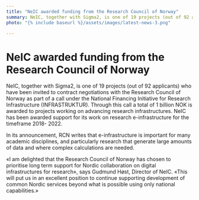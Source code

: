 ```yaml
---
title: "NeIC awarded funding from the Research Council of Norway"
summary: NeIC, together with Sigma2, is one of 19 projects (out of 92 applicants) who have been invited to contract negotiations with the Research Council of Norway."
photo: "{% include baseurl %}/assets/images/latest-news-3.png"

---
```

# NeIC awarded funding from the Research Council of Norway

NeIC, together with Sigma2, is one of 19 projects (out of 92 applicants) who have been invited to contract negotiations with the Research Council of Norway as part of a call under the National Financing Initiative for Research Infrastructure (INFRASTRUKTUR). Through this call a total of 1 billion NOK is awarded to projects working on advancing research infrastructures. NeIC has been awarded support for its work on research e-infrastructure for the timeframe 2018- 2022.
 
In its announcement, RCN writes that e-infrastructure is important for many academic disciplines, and particularly research that generate large amounts of data and where complex calculations are needed.
 
«I am delighted that the Research Council of Norway has chosen to prioritise long term support for Nordic collaboration on digital infrastructures for research», says Gudmund Høst, Director of NeIC. «This will put us in an excellent position to continue supporting development of common Nordic services beyond what is possible using only national capabilities.» 

